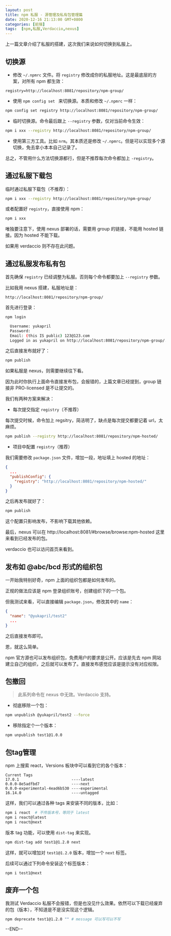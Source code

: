 ```yaml
---
layout: post
title: npm 私服 - 源管理及私有包管理篇
date: 2020-12-16 21:13:00 GMT+0800
categories: [前端]
tags:  [npm,私服,Verdaccio,nexus]
---
```


上一篇文章介绍了私服的搭建，这次我们来说如何切换到私服上。

<!-- more -->

## 切换源

* 修改 `~/.npmrc` 文件。将 `registry` 修改成你的私服地址。这是最底层的方案，对所有 npm 都生效：

```
registry=http://localhost:8081/repository/npm-group/
```

* 使用 `npm config set ` 来切换源。本质和修改 `~/.npmrc` 一样：

```sh
npm config set registry http://localhost:8081/repository/npm-group/
```

* 临时切换源。命令最后跟上 `--registry` 参数，仅对当前命令生效：

```sh
npm i xxx --registry http://localhost:8081/repository/npm-group/
```

* 使用第三方工具。比如 `nrm`。其本质还是修改 `~/.npmrc`。但是可以实现多个源切换，免去拿小本本自己记录了。

总之，不管用什么方法切换源都行，但是不推荐每次命令都加上 `-registry`。

## 通过私服下载包

临时通过私服下载包（不推荐）：

```sh
npm i xxx --registry http://localhost:8081/repository/npm-group/
```

或者配置好 `registry`，直接使用 npm：

```sh
npm i xxx
```

唯独要注意下，使用 nexus 部署的话，需要用 group 的链接，不能用 hosted 链接。因为 hosted 不能下载。

如果用 verdaccio 则不存在此问题。

## 通过私服发布私有包

首先确保 `registry` 已经调整为私服。否则每个命令都要加上 `--registry` 参数。

比如我用 nexus 搭建，私服地址是：

```
http://localhost:8081/repository/npm-group/
```

首先进行登录：

```sh
npm login

  Username: yukapril
  Password:
  Email: (this IS public) 123@123.com
  Logged in as yukapril on http://localhost:8081/repository/npm-group/.
```

之后直接发布就好了：

```sh
npm publish
```

如果私服是 nexus，则需要继续往下看。


因为此时你执行上面命令直接发布包，会报错的，上篇文章已经提到，group 链接非 PRO-licensed 是不让提交的。

我们有两种方案来解决：

* 每次提交指定 `registry`（不推荐）

每次提交时候，命令加上 regsitry，简洁明了，缺点是每次提交都要记着 url，太麻烦。

```sh
npm publish --registry http://localhost:8081/repository/npm-hosted/
```

* 项目中配置 `registry`（推荐）

我们需要修改 `package.json` 文件，增加一段，地址填上 hosted 的地址：

```json
{
  ...
  "publishConfig": {
    "registry": "http://localhost:8081/repository/npm-hosted/"
  }
}
```

之后再发布就好了：

```sh
npm publish
```

这个配置只影响发布，不影响下载其他依赖。

最后，nexus 可以在 http://localhost:8081/#browse/browse:npm-hosted 这里来看到已经发布的包。

verdaccio 也可以访问首页来看到。

## 发布如 @abc/bcd 形式的组织包

一开始我特别好奇，npm 上面的组织包都是如何发布的。

正规的做法应该是 npm 登录组织账号，创建组织下的一个包。

但我测试来看，可以直接编辑 `package.json`，修改其中的 `name`：

```json
{
  "name": "@yukapril/test2"
  ...
}
```

之后直接发布即可。

恩，就这么简单。

npm 官方源也可以发布组织包，免费用户的要求是公开。应该是先去 npm 网站建立自己的组织，之后就可以发布了。直接发布感觉应该是提示没有对应权限。

## 包撤回

> 此系列命令在 nexus 中无效。Verdaccio 支持。

* 彻底移除一个包：

```sh
npm unpublish @yukapril/test2 --force
```

* 移除指定个一个版本：

```sh
npm unpublish test1@1.0.0
```

## 包tag管理

npm 上搜索 react，Versions 板块中可以看到它的各个版本：

```
Current Tags
17.0.1                       ----latest
0.0.0-8e5adfbd7              ----next
0.0.0-experimental-4ead6b530 ----experimental
16.14.0                      ----untagged
```

这样，我们可以通过各种 tags 来安装不同的版本，比如：

```sh
npm i react  # 不传版本号，等同于 latest
npm i react@latest
npm i react@next
```

版本 tag 功能，可以使用 `dist-tag` 来实现。

```sh
npm dist-tag add test1@1.2.0 next
```

这样，就可以增加对 `test1@1.2.0` 版本，增加一个 `next` 标签。

后续可以通过下列命令安装这个标签版本：

```sh
npm i test1@next
```

## 废弃一个包

我测试 Verdaccio 私服不会报错，但是也没见什么效果。依然可以下载已经废弃的包（版本），不知道是不是没实现这个逻辑。

```sh
npm deprecate test1@1.2.0 "" # message 可以写可以不写
```

--END--
